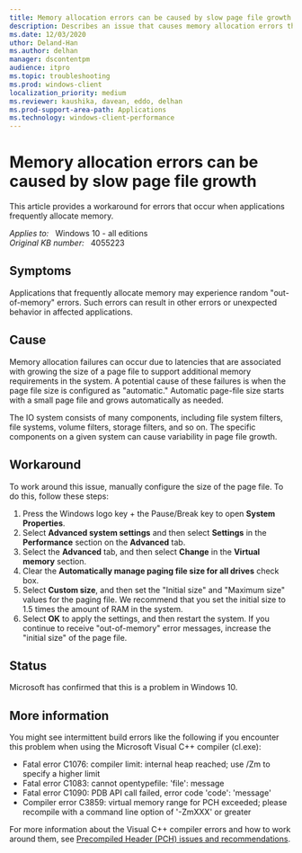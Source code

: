 ```yaml
---
title: Memory allocation errors can be caused by slow page file growth
description: Describes an issue that causes memory allocation errors that can be caused by slow page file growth.
ms.date: 12/03/2020
uthor: Deland-Han
ms.author: delhan
manager: dscontentpm
audience: itpro
ms.topic: troubleshooting
ms.prod: windows-client
localization_priority: medium
ms.reviewer: kaushika, davean, eddo, delhan
ms.prod-support-area-path: Applications
ms.technology: windows-client-performance
---
```

# Memory allocation errors can be caused by slow page file growth

This article provides a workaround for errors that occur when applications frequently allocate memory.

_Applies to:_ &nbsp; Windows 10 - all editions  
_Original KB number:_ &nbsp; 4055223

## Symptoms

Applications that frequently allocate memory may experience random "out-of-memory" errors. Such errors can result in other errors or unexpected behavior in affected applications.

## Cause

Memory allocation failures can occur due to latencies that are associated with growing the size of a page file to support additional memory requirements in the system. A potential cause of these failures is when the page file size is configured as "automatic." Automatic page-file size starts with a small page file and grows automatically as needed.

The IO system consists of many components, including file system filters, file systems, volume filters, storage filters, and so on. The specific components on a given system can cause variability in page file growth.

## Workaround

To work around this issue, manually configure the size of the page file. To do this, follow these steps:

1. Press the Windows logo key + the Pause/Break key to open **System Properties**.
2. Select **Advanced system settings** and then select **Settings** in the **Performance** section on the **Advanced** tab.
3. Select the **Advanced** tab, and then select **Change** in the **Virtual memory** section.
4. Clear the **Automatically manage paging file size for all drives** check box.
5. Select **Custom size**, and then set the "Initial size" and "Maximum size" values for the paging file. We recommend that you set the initial size to 1.5 times the amount of RAM in the system.
6. Select **OK** to apply the settings, and then restart the system.
If you continue to receive "out-of-memory" error messages, increase the "initial size" of the page file.

## Status

Microsoft has confirmed that this is a problem in Windows 10.

## More information

You might see intermittent build errors like the following if you encounter this problem when using the Microsoft Visual C++ compiler (cl.exe):

- Fatal error C1076: compiler limit: internal heap reached; use /Zm to specify a higher limit
- Fatal error C1083: cannot opentypefile: 'file': message
- Fatal error C1090: PDB API call failed, error code 'code': 'message'
- Compiler error C3859: virtual memory range for PCH exceeded; please recompile with a command line option of '-ZmXXX' or greater

For more information about the Visual C++ compiler errors and how to work around them, see [Precompiled Header (PCH) issues and recommendations](https://devblogs.microsoft.com/cppblog/precompiled-header-pch-issues-and-recommendations/).
